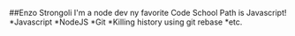 ##Enzo Strongoli
I'm a node dev
ny favorite Code School Path is Javascript!
*Javascript
*NodeJS
*Git
*Killing history using git rebase
*etc.

